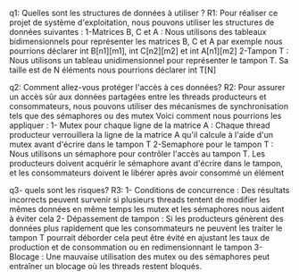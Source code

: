 q1: Quelles sont les structures de données à utiliser ?
R1: 
  Pour réaliser ce projet de système d'exploitation, nous pouvons utiliser les structures de données suivantes :
   1-Matrices B, C et A : Nous utilisons des tableaux bidimensionnels pour représenter les matrices B, C et A par exemple nous pourrions déclarer int B[n1][m1], int C[n2][m2] et int A[n1][m2]
   2-Tampon T : Nous utilisons un tableau unidimensionnel pour représenter le tampon T. Sa taille est de N éléments nous pourrions déclarer int T[N]



q2: Comment allez-vous protéger l'accès à ces données?
R2: 
  Pour assurer un accès sûr aux données partagées entre les threads producteurs et consommateurs, nous pouvons utiliser des mécanismes de synchronisation tels que des sémaphores ou des mutex 
Voici comment nous pourrions les appliquer :
  1- Mutex pour chaque ligne de la matrice A : Chaque thread producteur verrouillera la ligne de la matrice A qu'il calcule à l'aide d'un mutex avant d'écrire dans le tampon T
  2-Semaphore pour le tampon T : Nous utilisons un sémaphore pour contrôler l'accès au tampon T. Les producteurs doivent acquérir le sémaphore avant d'écrire dans le tampon, et les consommateurs doivent le libérer après avoir consommé un élément



q3- quels sont les risques?
R3: 
  1- Conditions de concurrence : Des résultats incorrects peuvent survenir si plusieurs threads tentent de modifier les mêmes données en même temps les mutex et les sémaphores nous aident à éviter cela
  2- Dépassement de tampon : Si les producteurs génèrent des données plus rapidement que les consommateurs ne peuvent les traiter le tampon T pourrait déborder cela peut être évité en ajustant les taux de production et de consommation ou en redimensionnant le tampon
  3- Blocage : Une mauvaise utilisation des mutex ou des sémaphores peut entraîner un blocage où les threads restent bloqués.



